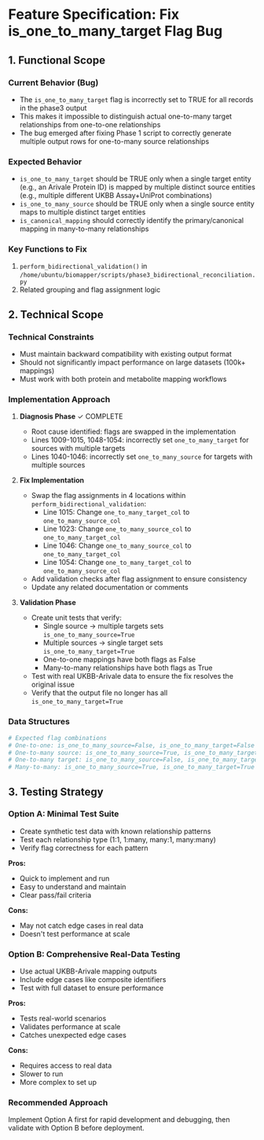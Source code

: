 # Feature Specification: Fix is_one_to_many_target Flag Bug

## 1. Functional Scope

### Current Behavior (Bug)
- The `is_one_to_many_target` flag is incorrectly set to TRUE for all records in the phase3 output
- This makes it impossible to distinguish actual one-to-many target relationships from one-to-one relationships
- The bug emerged after fixing Phase 1 script to correctly generate multiple output rows for one-to-many source relationships

### Expected Behavior
- `is_one_to_many_target` should be TRUE only when a single target entity (e.g., an Arivale Protein ID) is mapped by multiple distinct source entities (e.g., multiple different UKBB Assay+UniProt combinations)
- `is_one_to_many_source` should be TRUE only when a single source entity maps to multiple distinct target entities
- `is_canonical_mapping` should correctly identify the primary/canonical mapping in many-to-many relationships

### Key Functions to Fix
1. `perform_bidirectional_validation()` in `/home/ubuntu/biomapper/scripts/phase3_bidirectional_reconciliation.py`
2. Related grouping and flag assignment logic

## 2. Technical Scope

### Technical Constraints
- Must maintain backward compatibility with existing output format
- Should not significantly impact performance on large datasets (100k+ mappings)
- Must work with both protein and metabolite mapping workflows

### Implementation Approach
1. **Diagnosis Phase** ✓ COMPLETE
   - Root cause identified: flags are swapped in the implementation
   - Lines 1009-1015, 1048-1054: incorrectly set `one_to_many_target` for sources with multiple targets
   - Lines 1040-1046: incorrectly set `one_to_many_source` for targets with multiple sources

2. **Fix Implementation**
   - Swap the flag assignments in 4 locations within `perform_bidirectional_validation`:
     - Line 1015: Change `one_to_many_target_col` to `one_to_many_source_col`
     - Line 1023: Change `one_to_many_source_col` to `one_to_many_target_col`
     - Line 1046: Change `one_to_many_source_col` to `one_to_many_target_col`
     - Line 1054: Change `one_to_many_target_col` to `one_to_many_source_col`
   - Add validation checks after flag assignment to ensure consistency
   - Update any related documentation or comments

3. **Validation Phase**
   - Create unit tests that verify:
     - Single source → multiple targets sets `is_one_to_many_source=True`
     - Multiple sources → single target sets `is_one_to_many_target=True`
     - One-to-one mappings have both flags as False
     - Many-to-many relationships have both flags as True
   - Test with real UKBB-Arivale data to ensure the fix resolves the original issue
   - Verify that the output file no longer has all `is_one_to_many_target=True`

### Data Structures
```python
# Expected flag combinations
# One-to-one: is_one_to_many_source=False, is_one_to_many_target=False
# One-to-many source: is_one_to_many_source=True, is_one_to_many_target=False
# One-to-many target: is_one_to_many_source=False, is_one_to_many_target=True
# Many-to-many: is_one_to_many_source=True, is_one_to_many_target=True
```

## 3. Testing Strategy

### Option A: Minimal Test Suite
- Create synthetic test data with known relationship patterns
- Test each relationship type (1:1, 1:many, many:1, many:many)
- Verify flag correctness for each pattern

**Pros:**
- Quick to implement and run
- Easy to understand and maintain
- Clear pass/fail criteria

**Cons:**
- May not catch edge cases in real data
- Doesn't test performance at scale

### Option B: Comprehensive Real-Data Testing
- Use actual UKBB-Arivale mapping outputs
- Include edge cases like composite identifiers
- Test with full dataset to ensure performance

**Pros:**
- Tests real-world scenarios
- Validates performance at scale
- Catches unexpected edge cases

**Cons:**
- Requires access to real data
- Slower to run
- More complex to set up

### Recommended Approach
Implement Option A first for rapid development and debugging, then validate with Option B before deployment.